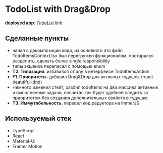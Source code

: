 # TodoList with Drag&Drop

**deployed app**: *[TodoList link](https://barb93.github.io/todo-list_drag-and-drop/)*

## Сделанные пункты
- начал с  декомпозиции кода, из основного это файл TodoItemsContext.tsx был перегружен функционалом, постарался разделить, сделать более single responsibility
- типы экшенов переписал с помощью  enum
- **T2. Типизация.**  избавился от any в интерфейсе TodoItemsAction
- **F1. Приоритеты.** добавил Drag&Drop для активных тудушек (react-beautiful-dnd)
- Немного изменил стейт, разбил todoItems на два массива активные и выполненные задачи, посчитал так будет удобней следить за приоритетом без создания дополнительных свойств в тудушке 
- **T3. Иммутабельность.** перевел код редуктора на ImmerJS


## Используемый стек

- TypeScript
- React
- Material-UI
- Framer Motion
